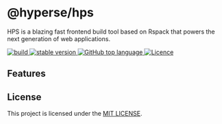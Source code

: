 # @hyperse/hps

HPS is a blazing fast frontend build tool based on Rspack that powers the next generation of web applications.

<p align="left">
  <a aria-label="Build" href="https://github.com/hyperse-io/hps/actions?query=workflow%3ACI">
    <img alt="build" src="https://img.shields.io/github/actions/workflow/status/hyperse-io/hps/ci-integrity.yml?branch=main&label=ci&logo=github&style=flat-quare&labelColor=000000" />
  </a>
  <a aria-label="stable version" href="https://www.npmjs.com/package/@hyperse/hps">
    <img alt="stable version" src="https://img.shields.io/npm/v/%40hyperse%2Fhps?branch=main&label=version&logo=npm&style=flat-quare&labelColor=000000" />
  </a>
  <a aria-label="Top language" href="https://github.com/hyperse-io/hps/search?l=typescript">
    <img alt="GitHub top language" src="https://img.shields.io/github/languages/top/hyperse-io/hps?style=flat-square&labelColor=000&color=blue">
  </a>
  <a aria-label="Licence" href="https://github.com/hyperse-io/hps/blob/main/LICENSE">
    <img alt="Licence" src="https://img.shields.io/github/license/hyperse-io/hps?style=flat-quare&labelColor=000000" />
  </a>
</p>

## Features

## License

This project is licensed under the [MIT LICENSE](./LICENSE).
